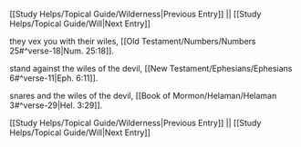 [[Study Helps/Topical Guide/Wilderness|Previous Entry]]  ||  [[Study Helps/Topical Guide/Will|Next Entry]]

 they vex you with their wiles, [[Old Testament/Numbers/Numbers 25#^verse-18|Num. 25:18]].

 stand against the wiles of the devil, [[New Testament/Ephesians/Ephesians 6#^verse-11|Eph. 6:11]].

 snares and the wiles of the devil, [[Book of Mormon/Helaman/Helaman 3#^verse-29|Hel. 3:29]].

[[Study Helps/Topical Guide/Wilderness|Previous Entry]]  ||  [[Study Helps/Topical Guide/Will|Next Entry]]